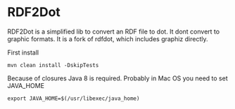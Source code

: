 RDF2Dot
======

RDF2Dot is a simplified lib to convert an RDF file to dot. It dont convert to graphic formats.
It is a fork of rdfdot, which includes graphiz directly. 

First install

	mvn clean install -DskipTests

Because of closures Java 8 is required. Probably in Mac OS you need to set JAVA_HOME

	export JAVA_HOME=$(/usr/libexec/java_home)

    